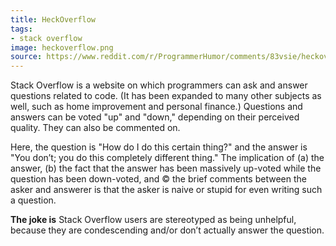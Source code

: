 ```yaml
---
title: HeckOverflow
tags:
- stack overflow
image: heckoverflow.png
source: https://www.reddit.com/r/ProgrammerHumor/comments/83vsie/heckoverflow/
---
```


Stack Overflow is a website on which programmers can ask and answer questions related to code. (It has been expanded to many other subjects as well, such as home improvement and personal finance.) Questions and answers can be voted "up" and "down," depending on their perceived quality. They can also be commented on.

Here, the question is "How do I do this certain thing?" and the answer is "You don’t; you do this completely different thing." The implication of (a) the answer, (b) the fact that the answer has been massively up-voted while the question has been down-voted, and © the brief comments between the asker and answerer is that the asker is naive or stupid for even writing such a question.

**The joke is** Stack Overflow users are stereotyped as being unhelpful, because they are condescending and/or don’t actually answer the question.